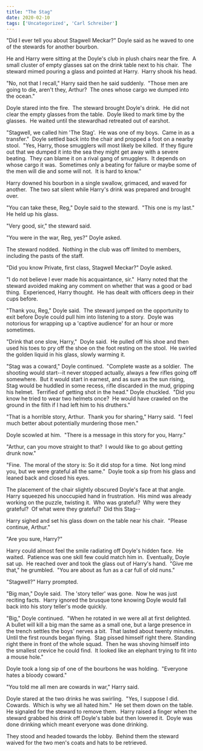 ```yaml
---
title: "The Stag"
date: 2020-02-10
tags: ['Uncategorized', 'Carl Schreiber']
---
```


"Did I ever tell you about Stagwell Meckar?" Doyle said as he waved to one of the stewards for another bourbon.

He and Harry were sitting at the Doyle's club in plush chairs near the fire.  A small cluster of empty glasses sat on the drink table next to his chair.  The steward mimed pouring a glass and pointed at Harry.  Harry shook his head.

"No, not that I recall," Harry said then he said suddenly.  "Those men are going to die, aren't they, Arthur?  The ones whose cargo we dumped into the ocean."

Doyle stared into the fire.  The steward brought Doyle's drink.  He did not clear the empty glasses from the table.  Doyle liked to mark time by the glasses.  He waited until the stewardhad retreated out of earshot.

"Stagwell, we called him 'The Stag'.  He was one of my boys.  Came in as a transfer."  Doyle settled back into the chair and propped a foot on a nearby stool.  "Yes, Harry, those smugglers will most likely be killed.  If they figure out that we dumped it into the sea they might get away with a severe beating.  They can blame it on a rival gang of smugglers.  It depends on whose cargo it was.  Sometimes only a beating for failure or maybe some of the men will die and some will not.  It is hard to know."

Harry downed his bourbon in a single swallow, grimaced, and waved for another.  The two sat silent while Harry's drink was prepared and brought over.

"You can take these, Reg," Doyle said to the steward.  "This one is my last." He held up his glass.

"Very good, sir," the steward said.

"You were in the war, Reg, yes?" Doyle asked.

The steward nodded.  Nothing in the club was off limited to members, including the pasts of the staff.

"Did you know Private, first class, Stagwell Meckar?" Doyle asked.

"I do not believe I ever made his acquaintance, sir."  Harry noted that the steward avoided making any comment on whether that was a good or bad thing.  Experienced, Harry thought.  He has dealt with officers deep in their cups before.

"Thank you, Reg," Doyle said.  The steward jumped on the opportunity to exit before Doyle could pull him into listening to a story.  Doyle was notorious for wrapping up a 'captive audience' for an hour or more sometimes.

"Drink that one slow, Harry,"  Doyle said.  He pulled off his shoe and then used his toes to pry off the shoe on the foot resting on the stool.  He swirled the golden liquid in his glass, slowly warming it.

"Stag was a coward," Doyle continued.  "Complete waste as a soldier.  The shooting would start--it never stopped actually, always a few rifles going off somewhere.  But it would start in earnest, and as sure as the sun rising, Stag would be huddled in some recess, rifle discarded in the mud, gripping his helmet.  Terrified of getting shot in the head." Doyle chuckled.  "Did you know he tried to wear two helmets once?  He would have crawled on the ground in the filth if I had left him to his druthers."

"That is a horrible story, Arthur.  Thank you for sharing," Harry said.  "I feel much better about potentially murdering those men."

Doyle scowled at him.  "There is a message in this story for you, Harry."

"Arthur, can you move straight to that?  I would like to go about getting drunk now."

"Fine.  The moral of the story is: So it did stop for a time.  Not long mind you, but we were grateful all the same."  Doyle took a sip from his glass and leaned back and closed his eyes.

The placement of the chair slightly obscured Doyle's face at that angle.  Harry squeezed his unoccupied hand in frustration.  His mind was already working on the puzzle, twisting it.  Who was grateful?  Why were they grateful?  Of what were they grateful?  Did this Stag--

Harry sighed and set his glass down on the table near his chair.  "Please continue, Arthur."

"Are you sure, Harry?"

Harry could almost feel the smile radiating off Doyle's hidden face.  He waited.  Patience was one skill few could match him in.  Eventually, Doyle sat up.  He reached over and took the glass out of Harry's hand.  "Give me that," he grumbled.  "You are about as fun as a car full of old nuns."

"Stagwell?" Harry prompted.

"Big man," Doyle said.  The 'story teller' was gone.  Now he was just reciting facts.  Harry ignored the brusque tone knowing Doyle would fall back into his story teller's mode quickly.

"Big," Doyle continued.  "When he rotated in we were all at first delighted.  A bullet will kill a big man the same as a small one, but a large presence in the trench settles the boys' nerves a bit.  That lasted about twenty minutes.  Until the first rounds began flying.  Stag pissed himself right there. Standing right there in front of the whole squad.  Then he was shoving himself into the smallest crevice he could find.  It looked like an elephant trying to fit into a mouse hole."

Doyle took a long sip of one of the bourbons he was holding.  "Everyone hates a bloody coward."

"You told me all men are cowards in war," Harry said.

Doyle stared at the two drinks he was swirling.  "Yes, I suppose I did.  Cowards.  Which is why we all hated him."  He set them down on the table.  He signaled for the steward to remove them.  Harry raised a finger when the steward grabbed his drink off Doyle's table but then lowered it.  Doyle was done drinking which meant everyone was done drinking.

They stood and headed towards the lobby.  Behind them the steward waived for the two men's coats and hats to be retrieved.
